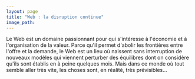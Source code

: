 ```yaml
---
layout: page
title: "Web : la disruption continue"
image_path:
---
```

Le Web est un domaine passionnant pour qui s'intéresse à l'économie et à l'organisation de la valeur. Parce qu'il permet d'abolir les frontières entre l'offre et la demande, le Web est un lieu où naissent sans interruption de nouveaux modèles qui viennent perturber des équilibres dont on considère qu'ils sont établis en à peine quelques mois. Mais dans ce monde où tout semble aller très vite, les choses sont, en réalité, très prévisibles…
